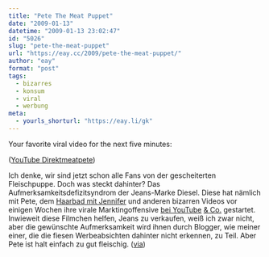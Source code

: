 ```yaml
---
title: "Pete The Meat Puppet"
date: "2009-01-13"
datetime: "2009-01-13 23:02:47"
id: "5026"
slug: "pete-the-meat-puppet"
url: "https://eay.cc/2009/pete-the-meat-puppet/"
author: "eay"
format: "post"
tags:
  - bizarres
  - konsum
  - viral
  - werbung
meta:
  - yourls_shorturl: "https://eay.li/gk"
---
```


Your favorite viral video for the next five minutes:

 ([YouTube Direktmeatpete](http://www.youtube.com/watch?v=k7VzWitgeU4&eurl))

Ich denke, wir sind jetzt schon alle Fans von der gescheiterten Fleischpuppe. Doch was steckt dahinter? Das Aufmerksamkeitsdefizitsyndrom der Jeans-Marke Diesel. Diese hat nämlich mit Pete, dem [Haarbad mit Jennifer](http://www.youtube.com/watch?v=VMsrNuXuZKY) und anderen bizarren Videos vor einigen Wochen ihre virale Marktingoffensive [bei YouTube](http://www.youtube.com/user/DieselPlanet) [& Co.](http://diesel.com/#/start) gestartet. Inwieweit diese Filmchen helfen, Jeans zu verkaufen, weiß ich zwar nicht, aber die gewünschte Aufmerksamkeit wird ihnen durch Blogger, wie meiner einer, die die fiesen Werbeabsichten dahinter nicht erkennen, zu Teil. Aber Pete ist halt einfach zu gut fleischig. ([via](http://www.endoflevelboss.de/?p=1512))
